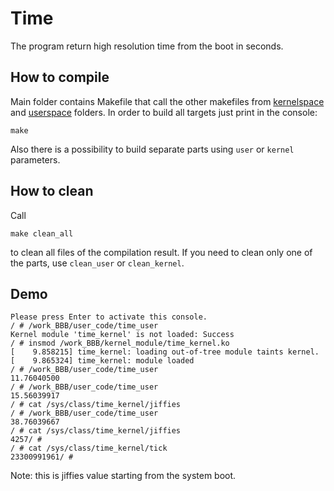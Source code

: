 # Time

The program return high resolution time from the boot in seconds.

## How to compile

Main folder contains Makefile that call the other makefiles from [kernelspace](./kernelspace) and [userspace](./userspace) folders.
In order to build all targets just print in the console:
```
make
```
Also there is a possibility to build separate parts using `user` or `kernel` parameters.

## How to clean

Call
```
make clean_all
```
to clean all files of the compilation result. If you need to clean only one of the parts, use `clean_user` or `clean_kernel`.

## Demo

```
Please press Enter to activate this console.                                    
/ # /work_BBB/user_code/time_user                                               
Kernel module 'time_kernel' is not loaded: Success                              
/ # insmod /work_BBB/kernel_module/time_kernel.ko                               
[    9.858215] time_kernel: loading out-of-tree module taints kernel.           
[    9.865324] time_kernel: module loaded                                       
/ # /work_BBB/user_code/time_user                                               
11.76040500                                                                     
/ # /work_BBB/user_code/time_user                                               
15.56039917                                                                     
/ # cat /sys/class/time_kernel/jiffies                                          
/ # /work_BBB/user_code/time_user                                               
38.76039667                                                                     
/ # cat /sys/class/time_kernel/jiffies                                          
4257/ #
/ # cat /sys/class/time_kernel/tick                                             
23300991961/ # 
```
Note: this is jiffies value starting from the system boot.
